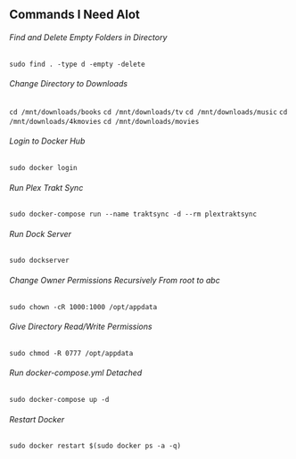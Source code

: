 ## Commands I Need Alot

###### Find and Delete Empty Folders in Directory
`sudo find . -type d -empty -delete`

###### Change Directory to Downloads
`cd /mnt/downloads/books`
`cd /mnt/downloads/tv`
`cd /mnt/downloads/music`
`cd /mnt/downloads/4kmovies`
`cd /mnt/downloads/movies`

###### Login to Docker Hub
`sudo docker login`

###### Run Plex Trakt Sync
`sudo docker-compose run --name traktsync -d --rm plextraktsync`

###### Run Dock Server
`sudo dockserver`

###### Change Owner Permissions Recursively From root to abc
`sudo chown -cR 1000:1000 /opt/appdata`

###### Give Directory Read/Write Permissions
`sudo chmod -R 0777 /opt/appdata`

###### Run docker-compose.yml Detached
`sudo docker-compose up -d`

###### Restart Docker
`sudo docker restart $(sudo docker ps -a -q)`
